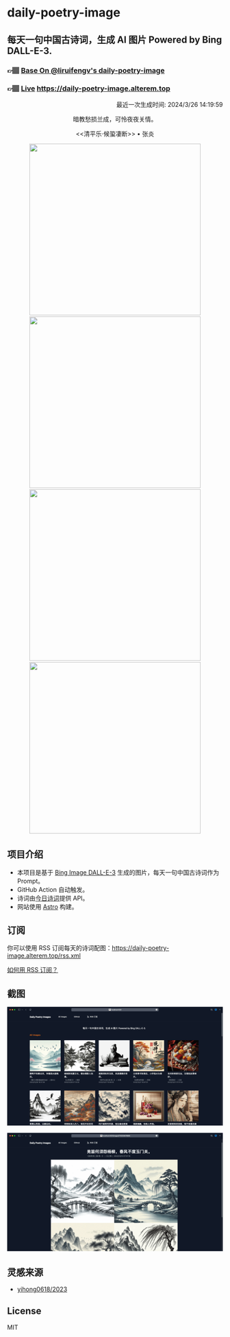 
# daily-poetry-image

## 每天一句中国古诗词，生成 AI 图片 Powered by Bing DALL-E-3.

### 👉🏽 [Base On @liruifengv's daily-poetry-image](https://github.com/liruifengv/daily-poetry-image)

### 👉🏽 [Live](https://daily-poetry-image.alterem.top/) https://daily-poetry-image.alterem.top

<p align="right">
  最近一次生成时间: 2024/3/26 14:19:59
</p>
<p align="center">
暗教愁损兰成，可怜夜夜关情。
</p>
<p align="center">
<<清平乐·候蛩凄断>> • 张炎
</p>
<p align="center">
<img src="https://tse4.mm.bing.net/th/id/OIG3.tLhJ.88uhjdTbVc8UlmK" height="400" width="400" />
<img src="https://tse2.mm.bing.net/th/id/OIG3.ZExR0USOPxPGzi8fyU9N" height="400" width="400" />
<img src="https://tse4.mm.bing.net/th/id/OIG3.QU0q7PkaZ8ZIQONVDsbm" height="400" width="400" />
<img src="https://tse2.mm.bing.net/th/id/OIG3.l0wjJtOJsxi1uhk1czJZ" height="400" width="400" />
</p>

## 项目介绍

-   本项目是基于 [Bing Image DALL-E-3](https://www.bing.com/images/create) 生成的图片，每天一句中国古诗词作为 Prompt。
-   GitHub Action 自动触发。
-   诗词由[今日诗词](https://www.jinrishici.com/)提供 API。
-   网站使用 [Astro](https://astro.build) 构建。

## 订阅

你可以使用 RSS 订阅每天的诗词配图：https://daily-poetry-image.alterem.top/rss.xml

[如何用 RSS 订阅？](https://zhuanlan.zhihu.com/p/55026716)

## 截图

![图片列表](./screenshots/Snipaste_2023-12-28_21-00-26.png)

![图片详情](./screenshots/Snipaste_2023-12-28_21-00-53.png)

## 灵感来源

-   [yihong0618/2023](https://github.com/yihong0618/2023)

## License

MIT
